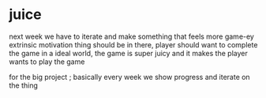 # juice


next week we have to iterate and make something that feels more game-ey
extrinsic motivation thing should be in there, player should want to complete the game
in a ideal world, the game is super juicy and it makes the player wants to play the game


for the big project ; basically every week we show progress and iterate on the thing